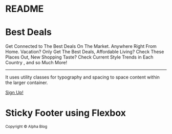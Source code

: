 # README

<div class ="container" id="home-container">
      <div class="jumbotron text-center text-white">
        <h1 class ="display-4"> Best Deals </h1>
        <p class="lead"> Get Connected to The Best Deals On The Market. Anywhere Right From Home. Vacation? Only Get The Best Deals, Affordable Living? Check These Places Out, New Shopping Taste? Check Current Style Trends in Each Country , and so Much More!</p>
        <hr class="my-4">
        <p> It uses utility classes for typography and spacing to space content within the larger container.</p>
        <a class="btn btn-success btn-lg" href="#" role="button">Sign Up!</a>  
      </div>
    </div> 
    <div id="page-content">
    <div class="container text-center">
      <div class="row justify-content-center">
        <div class="col-md-7">
          <h1 class="fw-light mt-4 text-white">Sticky Footer using Flexbox</h1>
        </div>
      </div>
    </div>
  </div>

<footer id="sticky-footer" class ="flex-shrink-0 py-4 my-1 bg-dark text-white">
  <div class="container py-3 text-center"> 
    <small> Copyright &copy; Alpha Blog </small>
  </div> 
</footer>
